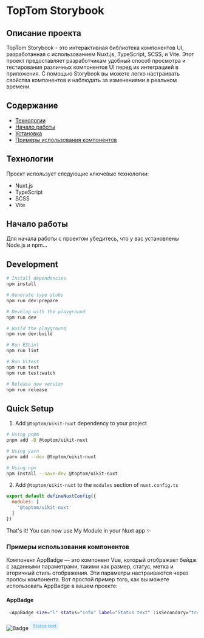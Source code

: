 # TopTom Storybook

## Описание проекта

TopTom Storybook - это интерактивная библиотека компонентов UI, разработанная с использованием Nuxt.js, TypeScript, SCSS, и Vite. Этот проект предоставляет разработчикам удобный способ просмотра и тестирования различных компонентов UI перед их интеграцией в приложения. С помощью Storybook вы можете легко настраивать свойства компонентов и наблюдать за изменениями в реальном времени.

## Содержание

- [Технологии](#технологии)
- [Начало работы](#начало-работы)
- [Установка](#установка)
- [Примеры использования компонентов](#примеры-использования-компонентов)

## Технологии

Проект использует следующие ключевые технологии:

- Nuxt.js
- TypeScript
- SCSS
- Vite

## Начало работы

Для начала работы с проектом убедитесь, что у вас установлены Node.js и npm...

## Development

```bash
# Install dependencies
npm install

# Generate type stubs
npm run dev:prepare

# Develop with the playground
npm run dev

# Build the playground
npm run dev:build

# Run ESLint
npm run lint

# Run Vitest
npm run test
npm run test:watch

# Release new version
npm run release
```

## Quick Setup

1. Add `@toptom/uikit-nuxt` dependency to your project

```bash
# Using pnpm
pnpm add -D @toptom/uikit-nuxt

# Using yarn
yarn add --dev @toptom/uikit-nuxt

# Using npm
npm install --save-dev @toptom/uikit-nuxt
```

2. Add `@toptom/uikit-nuxt` to the `modules` section of `nuxt.config.ts`

```js
export default defineNuxtConfig({
  modules: [
    '@toptom/uikit-nuxt'
  ]
})
```

That's it! You can now use My Module in your Nuxt app ✨


### Примеры использования компонентов
Компонент AppBadge — это компонент Vue, который отображает бейдж с заданными параметрами, такими как размер, статус, метка и вторичный стиль отображения. Эти параметры настраиваются через пропсы компонента.
Вот простой пример того, как вы можете использовать AppBadge в вашем проекте:
#### AppBadge
```bash
 <AppBadge size="l" status="info" label="Status text" :isSecondary="true" />
```
![Badge](https://github.com/slecnabota/test/assets/85954194/3e174fe3-27e8-4651-9a2b-2bb087db000c)
<svg width="78" height="24" viewBox="0 0 78 24" fill="none" xmlns="http://www.w3.org/2000/svg">
<path d="M0 4C0 1.79086 1.79086 0 4 0H74C76.2091 0 78 1.79086 78 4V20C78 22.2091 76.2091 24 74 24H4C1.79086 24 0 22.2091 0 20V4Z" fill="#47ADFF" fill-opacity="0.1"/>
<path d="M14.31 14.684C14.31 15.196 14.186 15.632 13.938 15.992C13.69 16.352 13.334 16.632 12.87 16.832C12.406 17.024 11.854 17.12 11.214 17.12C10.902 17.12 10.602 17.1 10.314 17.06C10.026 17.028 9.758 16.98 9.51 16.916C9.262 16.852 9.042 16.772 8.85 16.676V15.452C9.17 15.596 9.546 15.728 9.978 15.848C10.41 15.96 10.85 16.016 11.298 16.016C11.682 16.016 12.002 15.964 12.258 15.86C12.514 15.756 12.706 15.612 12.834 15.428C12.962 15.244 13.026 15.028 13.026 14.78C13.026 14.516 12.958 14.296 12.822 14.12C12.694 13.936 12.49 13.768 12.21 13.616C11.938 13.456 11.57 13.288 11.106 13.112C10.786 12.992 10.494 12.86 10.23 12.716C9.974 12.564 9.746 12.388 9.546 12.188C9.354 11.988 9.206 11.756 9.102 11.492C8.998 11.228 8.946 10.92 8.946 10.568C8.946 10.096 9.062 9.692 9.294 9.356C9.534 9.02 9.862 8.764 10.278 8.588C10.694 8.404 11.178 8.312 11.73 8.312C12.194 8.312 12.622 8.36 13.014 8.456C13.414 8.544 13.794 8.668 14.154 8.828L13.746 9.896C13.418 9.76 13.086 9.648 12.75 9.56C12.414 9.472 12.062 9.428 11.694 9.428C11.374 9.428 11.106 9.476 10.89 9.572C10.674 9.668 10.51 9.8 10.398 9.968C10.294 10.136 10.242 10.332 10.242 10.556C10.242 10.82 10.302 11.04 10.422 11.216C10.542 11.392 10.734 11.556 10.998 11.708C11.262 11.852 11.61 12.012 12.042 12.188C12.522 12.372 12.93 12.572 13.266 12.788C13.61 13.004 13.87 13.264 14.046 13.568C14.222 13.864 14.31 14.236 14.31 14.684ZM18.1717 16.088C18.3397 16.088 18.5117 16.072 18.6877 16.04C18.8637 16.008 19.0157 15.972 19.1437 15.932V16.892C19.0077 16.956 18.8237 17.008 18.5917 17.048C18.3597 17.096 18.1277 17.12 17.8957 17.12C17.5437 17.12 17.2197 17.06 16.9237 16.94C16.6357 16.82 16.4037 16.612 16.2277 16.316C16.0517 16.02 15.9637 15.608 15.9637 15.08V11.504H15.0637V10.928L16.0117 10.448L16.4557 9.08H17.2357V10.532H19.0837V11.504H17.2357V15.056C17.2357 15.408 17.3197 15.668 17.4877 15.836C17.6637 16.004 17.8917 16.088 18.1717 16.088ZM22.9454 10.412C23.7614 10.412 24.3694 10.592 24.7694 10.952C25.1694 11.304 25.3694 11.86 25.3694 12.62V17H24.4694L24.2174 16.1H24.1694C23.9854 16.332 23.7934 16.524 23.5934 16.676C23.4014 16.828 23.1774 16.94 22.9214 17.012C22.6734 17.084 22.3694 17.12 22.0094 17.12C21.6254 17.12 21.2774 17.052 20.9654 16.916C20.6614 16.772 20.4214 16.556 20.2454 16.268C20.0694 15.972 19.9814 15.604 19.9814 15.164C19.9814 14.508 20.2294 14.008 20.7254 13.664C21.2294 13.32 21.9934 13.132 23.0174 13.1L24.1214 13.064V12.704C24.1214 12.224 24.0134 11.888 23.7974 11.696C23.5814 11.504 23.2774 11.408 22.8854 11.408C22.5494 11.408 22.2294 11.456 21.9254 11.552C21.6214 11.648 21.3334 11.764 21.0614 11.9L20.6534 10.976C20.9574 10.816 21.3054 10.684 21.6974 10.58C22.0974 10.468 22.5134 10.412 22.9454 10.412ZM23.2454 13.916C22.5094 13.948 21.9974 14.072 21.7094 14.288C21.4294 14.496 21.2894 14.792 21.2894 15.176C21.2894 15.512 21.3894 15.756 21.5894 15.908C21.7974 16.06 22.0574 16.136 22.3694 16.136C22.8734 16.136 23.2894 15.996 23.6174 15.716C23.9454 15.436 24.1094 15.016 24.1094 14.456V13.892L23.2454 13.916ZM29.656 16.088C29.824 16.088 29.996 16.072 30.172 16.04C30.348 16.008 30.5 15.972 30.628 15.932V16.892C30.492 16.956 30.308 17.008 30.076 17.048C29.844 17.096 29.612 17.12 29.38 17.12C29.028 17.12 28.704 17.06 28.408 16.94C28.12 16.82 27.888 16.612 27.712 16.316C27.536 16.02 27.448 15.608 27.448 15.08V11.504H26.548V10.928L27.496 10.448L27.94 9.08H28.72V10.532H30.568V11.504H28.72V15.056C28.72 15.408 28.804 15.668 28.972 15.836C29.148 16.004 29.376 16.088 29.656 16.088ZM37.4898 10.532V17H36.4698L36.2898 16.148H36.2298C36.0938 16.372 35.9178 16.556 35.7018 16.7C35.4858 16.844 35.2498 16.948 34.9938 17.012C34.7378 17.084 34.4738 17.12 34.2018 17.12C33.6978 17.12 33.2698 17.04 32.9178 16.88C32.5738 16.712 32.3098 16.456 32.1258 16.112C31.9498 15.76 31.8618 15.312 31.8618 14.768V10.532H33.1458V14.576C33.1458 15.08 33.2498 15.456 33.4578 15.704C33.6738 15.952 34.0058 16.076 34.4538 16.076C34.9018 16.076 35.2538 15.988 35.5098 15.812C35.7658 15.636 35.9458 15.38 36.0498 15.044C36.1618 14.7 36.2178 14.288 36.2178 13.808V10.532H37.4898ZM43.7764 15.176C43.7764 15.6 43.6724 15.956 43.4644 16.244C43.2564 16.532 42.9564 16.752 42.5644 16.904C42.1724 17.048 41.7004 17.12 41.1484 17.12C40.6924 17.12 40.3004 17.084 39.9724 17.012C39.6524 16.948 39.3564 16.852 39.0844 16.724V15.608C39.3724 15.744 39.7044 15.868 40.0804 15.98C40.4564 16.084 40.8244 16.136 41.1844 16.136C41.6644 16.136 42.0084 16.06 42.2164 15.908C42.4324 15.756 42.5404 15.552 42.5404 15.296C42.5404 15.152 42.5004 15.024 42.4204 14.912C42.3404 14.792 42.1884 14.672 41.9644 14.552C41.7484 14.424 41.4284 14.28 41.0044 14.12C40.5964 13.952 40.2484 13.788 39.9604 13.628C39.6724 13.46 39.4524 13.264 39.3004 13.04C39.1484 12.808 39.0724 12.512 39.0724 12.152C39.0724 11.592 39.2964 11.164 39.7444 10.868C40.2004 10.564 40.8004 10.412 41.5444 10.412C41.9364 10.412 42.3044 10.452 42.6484 10.532C43.0004 10.604 43.3404 10.716 43.6684 10.868L43.2484 11.84C43.0644 11.752 42.8724 11.68 42.6724 11.624C42.4804 11.56 42.2844 11.508 42.0844 11.468C41.8924 11.428 41.6924 11.408 41.4844 11.408C41.1004 11.408 40.8084 11.468 40.6084 11.588C40.4084 11.708 40.3084 11.876 40.3084 12.092C40.3084 12.244 40.3524 12.376 40.4404 12.488C40.5364 12.6 40.7004 12.712 40.9324 12.824C41.1644 12.936 41.4804 13.072 41.8804 13.232C42.2804 13.384 42.6204 13.54 42.9004 13.7C43.1884 13.86 43.4044 14.056 43.5484 14.288C43.7004 14.52 43.7764 14.816 43.7764 15.176ZM50.7381 16.088C50.9061 16.088 51.0781 16.072 51.2541 16.04C51.4301 16.008 51.5821 15.972 51.7101 15.932V16.892C51.5741 16.956 51.3901 17.008 51.1581 17.048C50.9261 17.096 50.6941 17.12 50.4621 17.12C50.1101 17.12 49.7861 17.06 49.4901 16.94C49.2021 16.82 48.9701 16.612 48.7941 16.316C48.6181 16.02 48.5301 15.608 48.5301 15.08V11.504H47.6301V10.928L48.5781 10.448L49.0221 9.08H49.8021V10.532H51.6501V11.504H49.8021V15.056C49.8021 15.408 49.8861 15.668 50.0541 15.836C50.2301 16.004 50.4581 16.088 50.7381 16.088ZM55.5478 10.412C56.1158 10.412 56.6038 10.532 57.0118 10.772C57.4198 11.004 57.7318 11.34 57.9478 11.78C58.1718 12.22 58.2838 12.74 58.2838 13.34V14.036H53.9398C53.9558 14.7 54.1278 15.208 54.4558 15.56C54.7918 15.912 55.2598 16.088 55.8598 16.088C56.2758 16.088 56.6438 16.052 56.9638 15.98C57.2918 15.9 57.6278 15.784 57.9718 15.632V16.688C57.6518 16.832 57.3238 16.94 56.9878 17.012C56.6598 17.084 56.2678 17.12 55.8118 17.12C55.1878 17.12 54.6358 16.996 54.1558 16.748C53.6758 16.5 53.2998 16.132 53.0278 15.644C52.7638 15.148 52.6318 14.54 52.6318 13.82C52.6318 13.092 52.7518 12.476 52.9918 11.972C53.2398 11.468 53.5798 11.084 54.0118 10.82C54.4518 10.548 54.9638 10.412 55.5478 10.412ZM55.5478 11.396C55.0918 11.396 54.7238 11.544 54.4438 11.84C54.1718 12.136 54.0118 12.556 53.9638 13.1H57.0118C57.0118 12.764 56.9598 12.468 56.8558 12.212C56.7518 11.956 56.5918 11.756 56.3758 11.612C56.1598 11.468 55.8838 11.396 55.5478 11.396ZM61.1126 13.7L58.9166 10.532H60.3686L61.9046 12.86L63.4406 10.532H64.8806L62.6846 13.7L64.9886 17H63.5486L61.9046 14.528L60.2486 17H58.8086L61.1126 13.7ZM68.4803 16.088C68.6483 16.088 68.8203 16.072 68.9963 16.04C69.1723 16.008 69.3243 15.972 69.4523 15.932V16.892C69.3163 16.956 69.1323 17.008 68.9003 17.048C68.6683 17.096 68.4363 17.12 68.2043 17.12C67.8523 17.12 67.5283 17.06 67.2323 16.94C66.9443 16.82 66.7123 16.612 66.5363 16.316C66.3603 16.02 66.2723 15.608 66.2723 15.08V11.504H65.3723V10.928L66.3203 10.448L66.7643 9.08H67.5443V10.532H69.3923V11.504H67.5443V15.056C67.5443 15.408 67.6283 15.668 67.7963 15.836C67.9723 16.004 68.2003 16.088 68.4803 16.088Z" fill="#47ADFF"/>
</svg>


